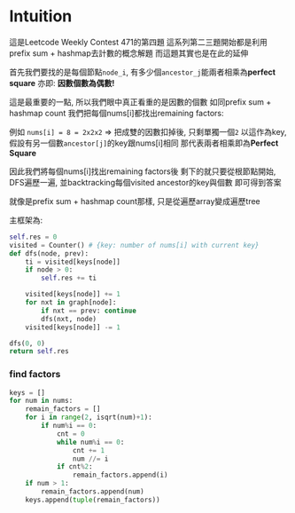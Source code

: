 # Intuition

這是Leetcode Weekly Contest 471的第四題
這系列第二三題開始都是利用prefix sum + hashmap去計數的概念解題
而這題其實也是在此的延伸

首先我們要找的是每個節點`node_i`, 有多少個`ancestor_j`能兩者相乘為**perfect square**
亦即: **因數個數為偶數!**

這是最重要的一點, 所以我們眼中真正看重的是因數的個數
如同prefix sum + hashmap count
我們把每個nums[i]都找出remaining factors:

例如 `nums[i] = 8 = 2x2x2` => 把成雙的因數扣掉後, 只剩單獨一個`2`
以這作為key, 假設有另一個數`ancestor[j]`的key跟nums[i]相同
那代表兩者相乘即為**Perfect Square**

因此我們將每個nums[i]找出remaining factors後
剩下的就只要從根節點開始, DFS遍歷一遍, 並backtracking每個visited ancestor的key與個數
即可得到答案

就像是prefix sum + hashmap count那樣, 只是從遍歷array變成遍歷tree

主框架為:

```py
self.res = 0
visited = Counter() # {key: number of nums[i] with current key}
def dfs(node, prev):
    ti = visited[keys[node]]
    if node > 0:
        self.res += ti

    visited[keys[node]] += 1
    for nxt in graph[node]:
        if nxt == prev: continue
        dfs(nxt, node)
    visited[keys[node]] -= 1

dfs(0, 0)
return self.res
```

### find factors

```py
keys = []
for num in nums:
    remain_factors = []
    for i in range(2, isqrt(num)+1):
        if num%i == 0:
            cnt = 0
            while num%i == 0:
                cnt += 1
                num //= i
            if cnt%2:
                remain_factors.append(i)
    if num > 1:
        remain_factors.append(num)
    keys.append(tuple(remain_factors))
```